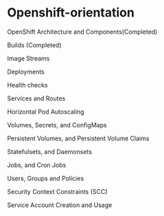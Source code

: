 # Openshift-orientation

OpenShift Architecture and Components(Completed)

Builds (Completed)

Image Streams

Deployments

Health checks

Services and Routes

Horizontal Pod Autoscaling

Volumes, Secrets, and ConfigMaps

Persistent Volumes, and Persistent Volume Claims

Statefulsets, and Daemonsets

Jobs, and Cron Jobs

Users, Groups and Policies

Security Context Constraints (SCC)

Service Account Creation and Usage
